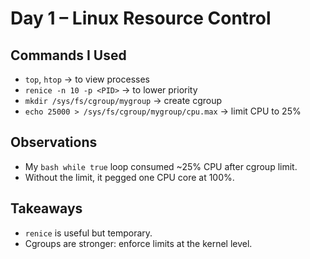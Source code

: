 # Day 1 – Linux Resource Control

## Commands I Used
- `top`, `htop` → to view processes
- `renice -n 10 -p <PID>` → to lower priority
- `mkdir /sys/fs/cgroup/mygroup` → create cgroup
- `echo 25000 > /sys/fs/cgroup/mygroup/cpu.max` → limit CPU to 25%

## Observations
- My `bash while true` loop consumed ~25% CPU after cgroup limit.
- Without the limit, it pegged one CPU core at 100%.

## Takeaways
- `renice` is useful but temporary.
- Cgroups are stronger: enforce limits at the kernel level.

